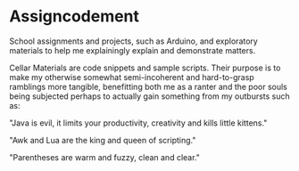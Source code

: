 Assigncodement
==============

School assignments and projects, such as Arduino, and
exploratory materials to help me explainingly explain
and demonstrate matters.

Cellar Materials are code snippets and sample scripts.
Their purpose is to make my otherwise somewhat semi-incoherent
and hard-to-grasp ramblings more tangible, benefitting both
me as a ranter and the poor souls being subjected perhaps
to actually gain something from my outbursts such as:

"Java is evil, it limits your productivity,
creativity and kills little kittens."

"Awk and Lua are the king and queen of scripting."

"Parentheses are warm and fuzzy, clean and clear."

